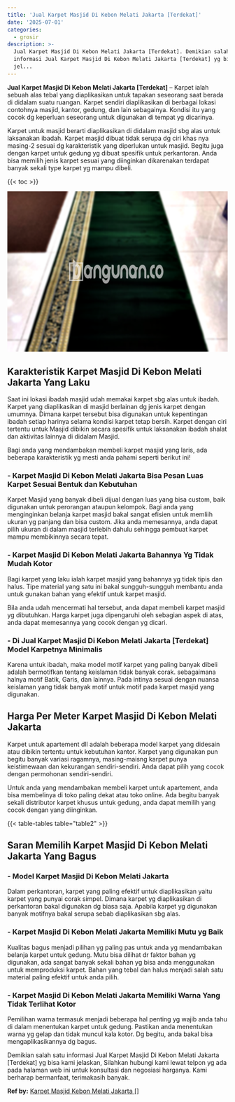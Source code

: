 ```yaml
---
title: 'Jual Karpet Masjid Di Kebon Melati Jakarta [Terdekat]'
date: '2025-07-01'
categories:
  - grosir
description: >-
  Jual Karpet Masjid Di Kebon Melati Jakarta [Terdekat]. Demikian salah satu
  informasi Jual Karpet Masjid Di Kebon Melati Jakarta [Terdekat] yg bisa kami
  jel...
---
```


**Jual Karpet Masjid Di Kebon Melati Jakarta \[Terdekat\]** – Karpet ialah sebuah alas tebal yang diaplikasikan untuk tapakan seseorang saat berada di didalam suatu ruangan. Karpet sendiri diaplikasikan di berbagai lokasi contohnya masjid, kantor, gedung, dan lain sebagainya. Kondisi itu yang cocok dg keperluan seseorang untuk digunakan di tempat yg dicarinya.

Karpet untuk masjid berarti diaplikasikan di didalam masjid sbg alas untuk laksanakan ibadah. Karpet masjid dibuat tidak serupa dg ciri khas nya masing-2 sesuai dg karakteristik yang diperlukan untuk masjid. Begitu juga dengan karpet untuk gedung yg dibuat spesifik untuk perkantoran. Anda bisa memilih jenis karpet sesuai yang diinginkan dikarenakan terdapat banyak sekali type karpet yg mampu dibeli.

{{< toc >}}

![Jual Karpet Masjid Di Kebon Melati Jakarta [Terdekat]](/images/grosir-karpet-murah-51.png)

## Karakteristik Karpet Masjid Di Kebon Melati Jakarta Yang Laku

Saat ini lokasi ibadah masjid udah memakai karpet sbg alas untuk ibadah. Karpet yang diaplikasikan di masjid berlainan dg jenis karpet dengan umumnya. Dimana karpet tersebut bisa digunakan untuk kepentingan ibadah setiap harinya selama kondisi karpet tetap bersih. Karpet dengan ciri tertentu untuk Masjid dibikin secara spesifik untuk laksanakan ibadah shalat dan aktivitas lainnya di didalam Masjid.

Bagi anda yang mendambakan membeli karpet masjid yang laris, ada beberapa karakteristik yg mesti anda pahami seperti berikut ini!

### \- Karpet Masjid Di Kebon Melati Jakarta Bisa Pesan Luas Karpet Sesuai Bentuk dan Kebutuhan

Karpet Masjid yang banyak dibeli dijual dengan luas yang bisa custom, baik digunakan untuk perorangan ataupun kelompok. Bagi anda yang menginginkan belanja karpet masjid bakal sangat efisien untuk memliih ukuran yg panjang dan bisa custom. Jika anda memesannya, anda dapat pilih ukuran di dalam masjid terlebih dahulu sehingga pembuat karpet mampu membikinnya secara tepat.

### \- Karpet Masjid Di Kebon Melati Jakarta Bahannya Yg Tidak Mudah Kotor

Bagi karpet yang laku ialah karpet masjid yang bahannya yg tidak tipis dan halus. Tipe material yang satu ini bakal sungguh-sungguh membantu anda untuk gunakan bahan yang efektif untuk karpet masjid.

Bila anda udah mencermati hal tersebut, anda dapat membeli karpet masjid yg dibutuhkan. Harga karpet juga dipengaruhi oleh sebagian aspek di atas, anda dapat memesannya yang cocok dengan yg dicari.

### \- Di Jual Karpet Masjid Di Kebon Melati Jakarta \[Terdekat\] Model Karpetnya Minimalis

Karena untuk ibadah, maka model motif karpet yang paling banyak dibeli adalah bermotifkan tentang keislaman tidak banyak corak. sebagaimana halnya motif Batik, Garis, dan lainnya. Pada intinya sesuai dengan nuansa keislaman yang tidak banyak motif untuk motif pada karpet masjid yang digunakan.

## Harga Per Meter Karpet Masjid Di Kebon Melati Jakarta

Karpet untuk apartement dll adalah beberapa model karpet yang didesain atau dibikin tertentu untuk kebutuhan kantor. Karpet yang digunakan pun begitu banyak variasi ragamnya, masing-maisng karpet punya keistimewaan dan kekurangan sendiri-sendiri. Anda dapat pilih yang cocok dengan permohonan sendiri-sendiri.

Untuk anda yang mendambakan membeli karpet untuk apartement, anda bisa membelinya di toko paling dekat atau toko online. Ada begitu banyak sekali distributor karpet khusus untuk gedung, anda dapat memilih yang cocok dengan yang diinginkan.

{{< table-tables table="table2" >}}

## Saran Memilih Karpet Masjid Di Kebon Melati Jakarta Yang Bagus

### \- Model Karpet Masjid Di Kebon Melati Jakarta

Dalam perkantoran, karpet yang paling efektif untuk diaplikasikan yaitu karpet yang punyai corak simpel. Dimana karpet yg diaplikasikan di perkantoran bakal digunakan dg biasa saja. Apabila karpet yg digunakan banyak motifnya bakal serupa sebab diaplikasikan sbg alas.

### \- Karpet Masjid Di Kebon Melati Jakarta Memiliki Mutu yg Baik

Kualitas bagus menjadi pilihan yg paling pas untuk anda yg mendambakan belanja karpet untuk gedung. Mutu bisa dilihat dr faktor bahan yg digunakan, ada sangat banyak sekali bahan yg bisa anda menggunakan untuk memproduksi karpet. Bahan yang tebal dan halus menjadi salah satu material paling efektif untuk anda pilih.

### \- Karpet Masjid Di Kebon Melati Jakarta Memiliki Warna Yang Tidak Terlihat Kotor

Pemilihan warna termasuk menjadi beberapa hal penting yg wajib anda tahu di dalam menentukan karpet untuk gedung. Pastikan anda menentukan warna yg gelap dan tidak muncul kala kotor. Dg begitu, anda bakal bisa mengaplikasikannya dg bagus.

Demikian salah satu informasi Jual Karpet Masjid Di Kebon Melati Jakarta \[Terdekat\] yg bisa kami jelaskan, Silahkan hubungi kami lewat telpon yg ada pada halaman web ini untuk konsultasi dan negosiasi harganya. Kami berharap bermanfaat, terimakasih banyak.

**Ref by:**  [Karpet Masjid Kebon Melati Jakarta []](https://id.wikipedia.org/wiki/Karpet)
